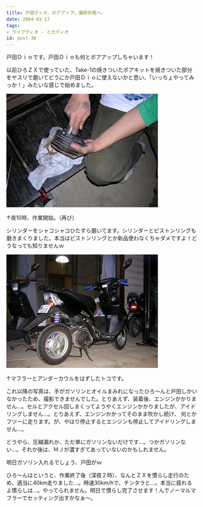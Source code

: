 ```yaml
---
title: 戸田ディオ、ボアアップ。最終形態へ。
date: 2004-03-17
tags:
- ライブディオ - とだディオ
id: post-30
---
```



<p class="sentence">戸田Ｄｉｏです。戸田Ｄｉｏも何とボアアップしちゃいます！</p>
<p class="sentence spacing10">以前ひろＺＸで使っていた、Take-1の焼きついたボアキットを焼きついた部分をヤスリで磨いてどうにか戸田Ｄｉｏに使えないかと思い、「いっちょやってみっか！」みたいな感じで始めました。 </p>
<div class="center spacing"><img class="img-fluid" src="/photo/diary/2004.03.17_zx1.jpg" alt=""></div>
<p class="sentence">↑夜10時、作業開始。（再び）</p>
<p class="sentence spacing10">シリンダーをシャコシャコひたすら磨いてます。シリンダーとピストンリングも磨きまくりました。本当はピストンリングとか新品使わなくちゃダメですよ！どうなっても知りませんｗ </p>
<div class="center spacing"><img class="img-fluid" src="/photo/diary/2004.03.17_zx2.jpg" alt=""></div>
<p class="sentence">↑マフラーとアンダーカウルをはずしたトコです。</p>
<p class="sentence">これ以降の写真は、手がガソリンとオイルまみれになったひろ～んと戸田しかいなかったため、撮影できませんでした。とりあえず、装着後、エンジンかかりません...。セルとアクセル回しまくってようやくエンジンかかりましたが、アイドリングしません...。とりあえず、エンジンかかってそのまま吹かし続け、 何とかフツーに走ります。が、やはり停止するとエンジンも停止してアイドリングしません...。</p>
<p class="sentence">どうやら、圧縮漏れか、ただ単にガソリンないだけです...。つかガソリンない...。それか後は、ＭＪが濃すぎてあっていないのかもしれません。</p>
<p class="sentence">明日ガソリン入れるでしょう、戸田がｗ</p>
<p class="sentence">ひろ～んはというと、作業終了後（深夜２時）、なんとＺＸを慣らし走行のため、適当に40km走りました...。時速30km/hで、チンタラと...。本当に疲れるよ慣らしは...。やってられません。明日で慣らし完了させます！んでノーマルマフラーでセッティング出すかなぁ～。</p>
